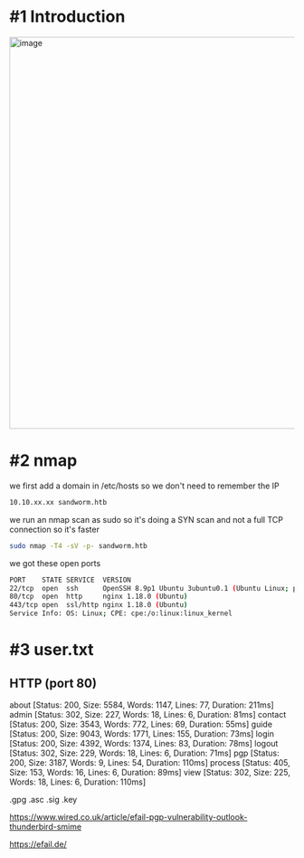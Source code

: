 # #1 Introduction
<img width="692" alt="image" src="https://github.com/Mate0r/app.hackthebock.com/assets/94843357/d90f6781-091a-411d-857d-83aac3e84515">

# #2 nmap

we first add a domain in /etc/hosts so we don't need to remember the IP
```bash
10.10.xx.xx sandworm.htb
```

we run an nmap scan as sudo so it's doing a SYN scan and not a full TCP connection so it's faster

```bash
sudo nmap -T4 -sV -p- sandworm.htb
```

we got these open ports
```bash
PORT    STATE SERVICE  VERSION
22/tcp  open  ssh      OpenSSH 8.9p1 Ubuntu 3ubuntu0.1 (Ubuntu Linux; protocol 2.0)
80/tcp  open  http     nginx 1.18.0 (Ubuntu)
443/tcp open  ssl/http nginx 1.18.0 (Ubuntu)
Service Info: OS: Linux; CPE: cpe:/o:linux:linux_kernel
```

# #3 user.txt

## HTTP (port 80)


about                   [Status: 200, Size: 5584, Words: 1147, Lines: 77, Duration: 211ms]
admin                   [Status: 302, Size: 227, Words: 18, Lines: 6, Duration: 81ms]
contact                 [Status: 200, Size: 3543, Words: 772, Lines: 69, Duration: 55ms]
guide                   [Status: 200, Size: 9043, Words: 1771, Lines: 155, Duration: 73ms]
login                   [Status: 200, Size: 4392, Words: 1374, Lines: 83, Duration: 78ms]
logout                  [Status: 302, Size: 229, Words: 18, Lines: 6, Duration: 71ms]
pgp                     [Status: 200, Size: 3187, Words: 9, Lines: 54, Duration: 110ms]
process                 [Status: 405, Size: 153, Words: 16, Lines: 6, Duration: 89ms]
view                    [Status: 302, Size: 225, Words: 18, Lines: 6, Duration: 110ms]


.gpg
.asc
.sig
.key



https://www.wired.co.uk/article/efail-pgp-vulnerability-outlook-thunderbird-smime

https://efail.de/


